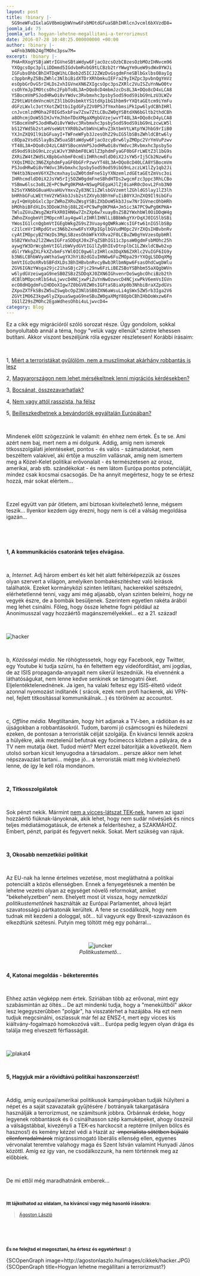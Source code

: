 ```yaml
---
layout: post
title: !binary |-
  SG9neWFuIGxlaGV0bmUgbWVnw6FsbMOtdGFuaSBhIHRlcnJvcml6bXVzdD8=
joomla_id: 75
joomla_url: hogyan-lehetne-megallitani-a-terrorizmust
date: 2016-07-28 10:48:25.000000000 +00:00
author: !binary |-
  w4Fnb3N0b24gTMOhc3psw7M=
excerpt: !binary |-
  PHA+RXogYSBjaWtrIGVneSBtaWdyw6FjacOzcsOzbCBzesOzbMOzIHNvcm96
  YXQgcsOpc3plLiDDmmd5IGdvbmRvbG9tLCBzb2trYWwgYm9ueW9sdWx0YWJi
  IGFubsOhbCBhIHTDqW1hLCBob2d5ICJ2ZWzDvGsgdmFneSBlbGxlbsO8ayIg
  c3ppbnRyZSBsZWhlc3NlbiBidXTDrXRhbmkuIEFra29yIHZpc3pvbnQgYmVz
  esOpbGrDvG5rIHLDs2xhIGVneXN6ZXIgcsOpc3psZXRlc2VuISZuYnNwO0tv
  csOhYmJpIMOtcsOhc2FpbTo8L3A+DQo8cD4mbmJzcDs8L3A+DQo8cD4xLCA8
  YSBocmVmPSJodHRwOi8vYWdvc3Rvbmxhc3psby5odS9odS9ibG9nLzU3LWZv
  Z29tLWUtdmVncmUtZ3l1bG9sbmktYS1tdXp1bG1hbm9rYXQtaGEtcm9iYmFu
  dGFzLWxlc3otYXotZWItbiIgdGFyZ2V0PSJfYmxhbmsiPk1pw6lydCBhIHRl
  cnJvcmlzdMOha2F0IGd5xbFsw7Zsw7ZtLCBuZW0gYSBtdXN6bGltb2thdCBh
  a8OhcmjDoW55IHJvYmJhbnTDoXMgaXMgbGVzejwvYT48L3A+DQo8cD4yLCA8
  YSBocmVmPSJodHRwOi8vYWdvc3Rvbmxhc3psby5odS9odS9ibG9nLzcwLW5l
  bS12YWd5b2staHVseWUtYXR0b2wtbWVnLWhvZ3ktbmVtLWtpYWJhbG9rIiB0
  YXJnZXQ9Il9ibGFuayI+TWFneWFyb3JzesOhZ29uIG5lbSBsZWhldCBtw6ly
  c8Opa2VsdG5layBsZW5uaSBtaWdyw6FjacOzcyBrw6lyZMOpc2VrYmVuPzwv
  YT48L3A+DQo8cD4zLCA8YSBocmVmPSJodHRwOi8vYWdvc3Rvbmxhc3psby5o
  dS9odS9ibG9nLzcyLWJvY3NhbmF0LW1lZ3phdmFyaGF0bGFrLWEtZ3l1bG9s
  ZXRiZW4tZWd5LXBpbGxhbmF0cmEiIHRhcmdldD0iX2JsYW5rIj5Cb2Nzw6Fu
  YXQsIMO2c3N6ZXphdmFyaGF0bGFrPzwvYT48L3A+DQo8cD40LCA8YSBocmVm
  PSJodHRwOi8vYWdvc3Rvbmxhc3psby5odS9odS9ibG9nLzczLW1lZy1qb2Ji
  YW4tb3NzemV6YXZhcmxhay1uZW0tdmFneS1yYXNzemlzdGEtaGEtZmVsc3oi
  IHRhcmdldD0iX2JsYW5rIj5OZW0gdmFneSBhdHTDs2wgcmFzc3ppc3RhLCBo
  YSBmw6lsc3o8L2E+PC9wPg0KPHA+NSwgPGEgaHJlZj0iaHR0cDovL2Fnb3N0
  b25sYXN6bG8uaHUvaHUvYmxvZy83NC1iZWlsbGVzemtlZGhldG5lay1lZ3lh
  bHRhbGFuLWEtYmV2YW5kb3Jsb2stZXVyb3BhYmFuIiB0YXJnZXQ9Il9ibGFu
  ayI+QmVpbGxlc3prZWRoZXRuZWsgYSBiZXbDoW5kb3Jsw7NrIGVnecOhbHRh
  bMOhbiBFdXLDs3DDoWJhbj88L2E+PC9wPg0KPHA+Jm5ic3A7PC9wPg0KPHA+
  TWluZGVuZWsgZWzFkXR0IHN6w7ZnZXp6w7xuayBsZSB2YWxhbWl0OiDDqW4g
  ZWhoZXogbmVtIMOpcnRlay4gw4lzIHRlIHNlLiBBbWkgYXrDqXJ0IG5lbSBi
  YWosIG1lcnQgbmVtIGEgbWkgZG9sZ3Vuay4gQWRkaWcsIGFtw61nIG5lbSBp
  c21lcmVrIHRpdGtvc3N6b2xnw6FsYXRpIGplbGVudMOpc2VrZXQsIHBvbnRv
  cyAtIMOpcyB2YWzDs3MgLSBzesOhbWFkYXRva2F0LCBuZW0gYmVzesOpbHRl
  bSB2YWxha2l2ZWwsIGFraSDDqXJ0xZFqZSBhIG11c3psaW0gdmFsbMOhc25h
  aywgYW3DrWcgbmVtIGlzbWVydGVtIG1lZyBhIEvDtnplbC1LZWxldCBwb2xp
  dGlrYWkgZXLFkXZvbmFsYWl0IC0gw6lzIHRlcm3DqXN6ZXRlc2VuIGF6IG9y
  b3N6LCBhbWVyaWthaSwgYXJhYiBzdGIuIHN6w6FuZMOpa29rYXQgLSDDqXMg
  bmVtIGzDoXRvbSBFdXLDs3BhIHBvbnRvcyBwb3RlbmNpw6FsasOhdCwgbWlu
  ZGV6IGNzYWsga29jc21haSBjc2Fjc29nw6FzLiBEZSBoYSBhbm55aXQgbWVn
  w6lydGVzeiwgaG9neSB0ZSBzZSDDqXJ0ZXN6IGhvenrDoSwgbcOhciBzb2th
  dCBlbMOpcnRlbS4uLjwvcD4NCjxwPiZuYnNwOzwvcD4NCjxwPkV6emVsIGVn
  ecO8dHQgdmFuIHDDoXIgw7Z0bGV0ZW0sIGFtaSBiaXp0b3NhbiBraXZpdGVs
  ZXpoZXTFkSBsZW5uZSwgbcOpZ3NlbSB0ZXN6aWsuLi4gSWx5ZW5rb3Iga2V6
  ZGVtIMO6Z3kgw6lyZXpuaSwgaG9neSBuZW0gaXMgY8OpbCBhIHbDoWxzw6Fn
  IG1lZ29sZMOhc2EgaWdhesOhbi4uLjwvcD4=
category: Blog
---
```

<p>Ez a cikk egy migrációról szóló sorozat része. Úgy gondolom, sokkal bonyolultabb annál a téma, hogy "velük vagy ellenük" szintre lehessen butítani. Akkor viszont beszéljünk róla egyszer részletesen!&nbsp;Korábbi írásaim:</p>
<p>&nbsp;</p>
<p>1, <a href="http://agostonlaszlo.hu/hu/blog/57-fogom-e-vegre-gyulolni-a-muzulmanokat-ha-robbantas-lesz-az-eb-n" target="_blank">Miért a terroristákat gyűlölöm, nem a muszlimokat akárhány robbantás is lesz</a></p>
<p>2, <a href="http://agostonlaszlo.hu/hu/blog/70-nem-vagyok-hulye-attol-meg-hogy-nem-kiabalok" target="_blank">Magyarországon nem lehet mérsékeltnek lenni migrációs kérdésekben?</a></p>
<p>3, <a href="http://agostonlaszlo.hu/hu/blog/72-bocsanat-megzavarhatlak-a-gyuloletben-egy-pillanatra" target="_blank">Bocsánat, összezavarhatlak?</a></p>
<p>4, <a href="http://agostonlaszlo.hu/hu/blog/73-meg-jobban-osszezavarlak-nem-vagy-rasszista-ha-felsz" target="_blank">Nem vagy attól rasszista, ha félsz</a></p>
<p>5, <a href="http://agostonlaszlo.hu/hu/blog/74-beilleszkedhetnek-egyaltalan-a-bevandorlok-europaban" target="_blank">Beilleszkedhetnek a bevándorlók egyáltalán Európában?</a></p>
<p>&nbsp;</p>
<p>Mindenek előtt szögezzünk le valamit: én ehhez nem értek. És te se. Ami azért nem baj, mert nem a mi dolgunk. Addig, amíg nem ismerek titkosszolgálati jelentéseket, pontos - és valós - számadatokat, nem beszéltem valakivel, aki értője a muszlim vallásnak, amíg nem ismertem meg a Közel-Kelet politikai erővonalait - és természetesen az orosz, amerikai, arab stb. szándékokat - és nem látom Európa pontos potenciálját, mindez csak kocsmai csacsogás. De ha annyit megértesz, hogy te se értesz hozzá, már sokat elértem...</p>
<p>&nbsp;</p>
<p>Ezzel együtt van pár ötletem, ami biztosan kivitelezhető lenne, mégsem teszik... Ilyenkor kezdem úgy érezni, hogy nem is cél a válság megoldása igazán...</p>

<p>&nbsp;</p>
<p>&nbsp;</p>
<p><strong>1, A kommunikációs csatoránk teljes elvágása.&nbsp;</strong></p>
<p>&nbsp;</p>
<p>a, <em>Internet</em>. Adj három embert és két hét alatt feltérképezzük az összes olyan szervert a világon, amelyiken bombakészítéshez való leírások találhatók. Ezeket kormányközi szinten letiltani, hackerekkel szétszedni, elérhetetlenné tenni, vagy ami még aljasabb, olyan szinten beleírni, hogy ne vegyék észre, de a bombák besüljenek. Szerintem egyetlen rakéta árából meg lehet csinálni. Főleg, hogy össze lehetne fogni például az Anonimusszal vagy hozzáértő magánszemélyekkel... ez a 21. század!</p>
<p>&nbsp;</p>
<p><img src="http://agostonlaszlo.hu/images/cikkek/hacker.jpg" alt="hacker" /></p>
<p>&nbsp;</p>
<p>b, <em>Közösségi média</em>. Ne röhögtessetek, hogy egy Facebook, egy Twitter, egy Youtube ki tudja szűrni, ha én feltettem egy videófordítást, ami jogdías, de az ISIS propaganda-anyagait nem sikerül leszedniük. Ha elvennénk a láthatóságukat, nem lenne kedve senkinek se támogatni őket. Eljelentéktelenednének. Ja igen, ha valaki feltesz egy ISIS-éltető videót azonnal nyomozást indítanék ( srácok, ezek nem profi hackerek, aki VPN-nel, fejlett titkosítással kommunikálnak...) és törölném az accountot.</p>
<p>&nbsp;</p>
<p>c, <em>Offline média</em>. Megtiltanám, hogy hírt adjanak a TV-ben, a rádióban és az újságokban a robbantásokról. Tudom, baromi jó csámcsogni és hüledezni ezeken, de pontosan a terroristák célját szolgálja. Én kiváncsi lennék azokra a hülyékre, akik meztelenül befutnak egy focimeccs közben a pályára, de a TV nem mutatja őket. Tudod miért? Mert ezzel bátorítják a következőt. Nem utolsó sorban kicsit lenyugodna a társadalom... persze akkor nem lehet népszavazást tartani... mégse jó... a terroristák miatt még kivitelezhető lenne, de így le kell róla mondanom.</p>
<p>&nbsp;</p>
<p><strong>2, Titkosszolgálatok</strong></p>
<p>&nbsp;</p>
<p>Sok pénzt nekik. Mármint <a href="http://index.hu/belfold/2016/03/24/esz_nelkul_nehez_lesz_harcolni_a_terroristak_ellen/" target="_blank">nem a vicces-látszat TEK-nek</a>, hanem az igazi hozzáértő fiúknak-lányoknak, akik lehet, hogy nem sudár növésűek és nincs teljes médiatámogatásuk, de értenek a felderítéshez, a SZAKMÁHOZ. Embert, pénzt, paripát és fegyvert nekik. Sokat. Mert szükség van rájuk.</p>
<p>&nbsp;</p>
<p><strong>3, Okosabb nemzetközi politikát</strong></p>
<p>&nbsp;</p>
<p>Az EU-nak ha lenne értelmes vezetése, most megláthatná a politikai potenciált a közös ellenségben. Ennek a fenyegetésnek a mentén be lehetne vezetni olyan az egységet növelő reformokat, amiket "békehelyzetben" nem. Ehelyett most üt vissza, hogy <em>nemzetközi politikustemetőnek</em> használták az Európai Parlamentet, ahová lejárt szavatosságú pártkatonák kerültek. A fene se csodálkozik, hogy nem tudnak mit kezdeni a dologgal, sőt... túl vagyunk egy Brexit-szavazáson és elkezdtünk szétesni. Putyin meg töltött még egy pohárral...</p>
<p>&nbsp;</p>
<p style="text-align: center;"><img src="http://agostonlaszlo.hu/images/cikkek/juncker.JPG" alt="juncker" /><br /><em>Politikustemető...</em></p>
<p>&nbsp;</p>
<p><strong>4, Katonai megoldás - béketeremtés</strong></p>
<p>&nbsp;</p>
<p>Ehhez aztán végképp nem értek. Szíriában több az erővonal, mint egy szabásmintán az öltés... De azt mindenki tudja, hogy a "menekültből" akkor lesz legegyszerűbben "polgár", ha visszatérhet a hazájába. Ha ezt nem tudjuk megcsinálni, oszlassuk már fel az ENSZ-t, mert egy vicces kis kiáltvány-fogalmazó homokozóvá vált... Európa pedig legyen olyan drága és találja meg elveszett férfiasságát.</p>
<p>&nbsp;</p>
<p><img src="http://agostonlaszlo.hu/images/cikkek/plakat4.JPG" alt="plakat4" /></p>
<p>&nbsp;</p>
<p><strong>5, Hagyjuk már a rövidtávú politikai haszonszerzést!</strong></p>
<p>&nbsp;</p>
<p>Addig, amíg európai/amerikai politikusok kampányokban tudják hülyíteni a népet és a saját szavazataik gyűjtésére / botrányaik takargatására használják a terrorizmust, ne számítsunk jobbra. Orbánnak érdeke, hogy legyenek robbantások és ő csinálhasson szép kamuképeket, ahogy összeül a válságstábbal, kivezényli a TEK-es harckocsit a reptérre (milyen bölcs és hasznos!) és kemény kézzel védi a Hazát az&nbsp;<span style="text-decoration: line-through;"> imperialista sötétben bújkáló ellenforradalmárok</span> migránssimogató liberális ellenség ellen, egyenes vérvonalat teremtve valahogy maga és Szent István valamint Hunyadi János közöttl. Amíg ez így van, ne csodálkozzunk, ha nem történnek meg az előbbiek.&nbsp;</p>
<p>&nbsp;</p>
<p>De mi ettől még maradhatnánk emberek...</p>
<p>&nbsp;</p>
<p><strong style="font-size: 12.16px; line-height: 15.808px;">Itt lájkolhatod az oldalam, ha kíváncsi vagy még hasonló írásokra:</strong></p>
<div class="fb-page" style="font-size: 12.16px; line-height: 15.808px;" data-href="https://www.facebook.com/agostonlaszloartist" data-width="250" data-height="100" data-small-header="false" data-adapt-container-width="false" data-hide-cover="true" data-show-facepile="false">
<div class="fb-xfbml-parse-ignore">
<blockquote cite="https://www.facebook.com/agostonlaszloartist"><a href="https://www.facebook.com/agostonlaszloartist">Ágoston László</a></blockquote>
</div>
</div>
<p>&nbsp;</p>
<p>&nbsp;</p>
<p style="font-size: 12.16px; line-height: 15.808px;"><strong>És ne felejtsd el megosztani, ha értesz és egyetértesz! :)</strong></p>
<p>{SCOpenGraph image=http://agostonlaszlo.hu/images/cikkek/hacker.JPG} {SCOpenGraph title=Hogyan lehetne megállítani a terrorizmust?}</p>
